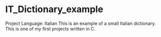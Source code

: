 # IT_Dictionary_example
Project Language: Italian
This is an example of a small Italian dictionary. This is one of my first projects written in C.

